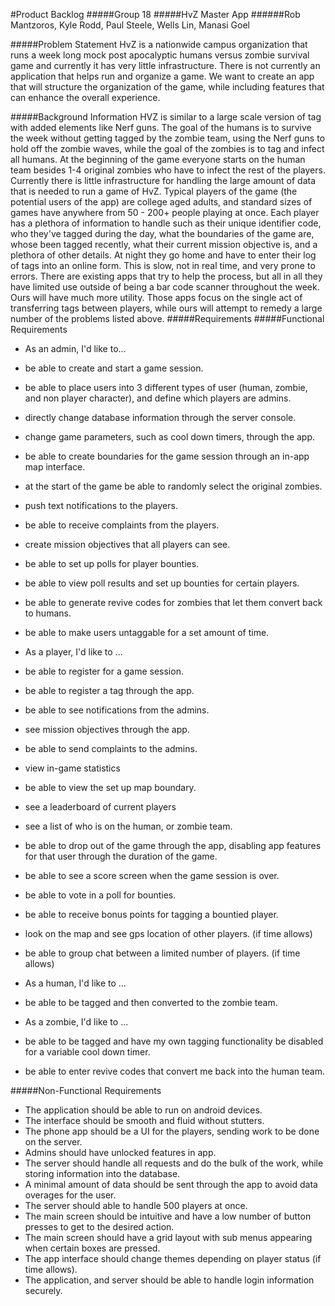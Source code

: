 #Product Backlog
#####Group 18
#####HvZ Master App
######Rob Mantzoros, Kyle Rodd, Paul Steele, Wells Lin, Manasi Goel

#####Problem Statement
HvZ is a nationwide campus organization that runs a week long mock post apocalyptic humans versus zombie survival game and currently it has very little infrastructure. There is not currently an application that helps run and organize a game. We want to create an app that will structure the organization of the game, while including features that can enhance the overall experience.

#####Background Information
HVZ is similar to a large scale version of tag with added elements like Nerf guns. The goal of the humans is to survive the week without getting tagged by the zombie team, using the Nerf guns to hold off the zombie waves, while the goal of the zombies is to tag and infect all humans. At the beginning of the game everyone starts on the human team besides 1-4 original zombies who have to infect the rest of the players. Currently there is little infrastructure for handling the large amount of data that is needed to run a game of HvZ. Typical players of the game (the potential users of the app) are college aged adults, and standard sizes of games have anywhere from 50 - 200+ people playing at once. Each player has a plethora of information to handle such as their unique identifier code, who they've tagged during the day, what the boundaries of the game are, whose been tagged recently, what their current mission objective is, and a plethora of other details. At night they go home and have to enter their log of tags into an online form. This is slow, not in real time, and very prone to errors. There are existing apps that try to help the process, but all in all they have limited use outside of being a bar code scanner throughout the week. Ours will have much more utility. Those apps focus on the single act of transferring tags between players, while ours will attempt to remedy a large number of the problems listed above.
#####Requirements
#####Functional Requirements

* As an admin, I'd like to... 
 * be able to create and start a game session.
 * be able to place users into 3 different types of user (human, zombie, and non player character), and define which players are admins.
 * directly change database information through the server console.
 * change game parameters, such as cool down timers, through the app.
 * be able to create boundaries for the game session through an in-app map interface.
 * at the start of the game be able to randomly select the original zombies.
 * push text notifications to the players.
 * be able to receive complaints from the players.
 * create mission objectives that all players can see.
 * be able to set up polls for player bounties.
 * be able to view poll results and set up bounties for certain players.
 * be able to generate revive codes for zombies that let them convert back to humans.
 * be able to make users untaggable for a set amount of time.

* As a player, I'd like to ...
 * be able to register for a game session.
 * be able to register a tag through the app.
 * be able to see notifications from the admins.
 * see mission objectives through the app.
 * be able to send complaints to the admins.
 * view in-game statistics
 * be able to view the set up map boundary.
 * see a leaderboard of current players
 * see a list of who is on the human, or zombie team.
 * be able to drop out of the game through the app, disabling app features for that user through the duration of the game.
 * be able to see a score screen when the game session is over.
 * be able to vote in a poll for bounties.
 * be able to receive bonus points for tagging a bountied player.
 * look on the map and see gps location of other players. (if time allows)
 * be able to group chat between a limited number of players. (if time allows)

* As a human, I'd like to ...
 * be able to be tagged and then converted to the zombie team.

* As a zombie, I'd like to ...
 * be able to be tagged and have my own tagging functionality be disabled for a variable cool down timer.
 * be able to enter revive codes that convert me back into the human team.


#####Non-Functional Requirements

* The application should be able to run on android devices.
* The interface should be smooth and fluid without stutters. 
* The phone app should be a UI for the players, sending work to be done on the server.
* Admins should have unlocked features in app.
* The server should handle all requests and do the bulk of the work, while storing information into the database.
* A minimal amount of data should be sent through the app to avoid data overages for the user.
* The server should able to handle 500 players at once.
* The main screen should be intuitive and have a low number of button presses to get to the desired action. 
* The main screen should have a grid layout with sub menus appearing when certain boxes are pressed.
* The app interface should change themes depending on player status (if time allows).
* The application, and server should be able to handle login information securely.